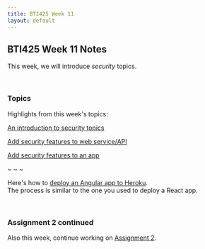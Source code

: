 ```yaml
---
title: BTI425 Week 11
layout: default
---
```


## BTI425 Week 11 Notes

This week, we will introduce *security* topics.  

<br>

### Topics

Highlights from this week's topics: 

[An introduction to security topics](security-intro)

[Add security features to web service/API](security-add-to-server)

[Add security features to an app](security-add-to-app) 

~ ~ ~ 

Here's how to [deploy an Angular app to Heroku](angular-heroku-deploy).  
The process is similar to the one you used to deploy a React app.

<br>

### Assignment 2 continued

Also this week, continue working on [Assignment 2](/graded-work/assign2). 

<br>
